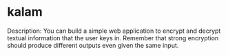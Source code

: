 # kalam
Description: You can build a simple web application to encrypt and decrypt textual information that the user keys in. Remember that strong encryption should produce different outputs even given the same input.
